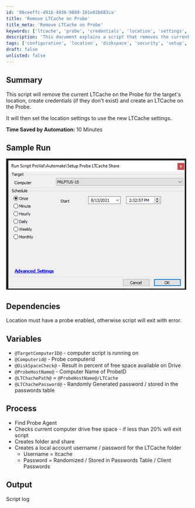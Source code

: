 ```yaml
---
id: '06ceeffc-d91b-4936-9889-101e02b683ca'
title: 'Remove LTCache on Probe'
title_meta: 'Remove LTCache on Probe'
keywords: ['ltcache', 'probe', 'credentials', 'location', 'settings', 'diskspace', 'folder', 'share', 'local', 'account']
description: 'This document explains a script that removes the current LTCache on the Probe for a specific location, creates necessary credentials if they do not exist, and sets up a new LTCache. It also includes details on dependencies, variables used in the script, and the overall process, ensuring efficient management of LTCache settings.'
tags: ['configuration', 'location', 'diskspace', 'security', 'setup', 'windows']
draft: false
unlisted: false
---
```

## Summary

This script will remove the current LTCache on the Probe for the target's location, create credentials (if they don't exist) and create an LTCache on the Probe.  

It will then set the location settings to use the new LTCache settings.

**Time Saved by Automation:** 10 Minutes

## Sample Run

![Sample Run](../../../static/img/Setup-Probe-LTCache-Share/image_1.png)

## Dependencies

Location must have a probe enabled, otherwise script will exit with error.

## Variables

- `@TargetComputerID@` - computer script is running on
- `@Computerid@` - Probe computerid
- `@DiskSpaceCheck@` - Result in percent of free space available on Drive
- `@ProbeHostName@` - Computer Name of ProbeID
- `@LTChachePath@` = `@ProbeHostName@/LTCache`
- `@LTChachePassword@` - Randomly Generated password / stored in the passwords table

## Process

- Find Probe Agent
- Checks current computer drive free space - if less than 20% will exit script
- Creates folder and share
- Creates a local account username / password for the LTCache folder
  - Username = ltcache 
  - Password = Randomized / Stored in Passwords Table / Client Passwords

## Output

Script log






